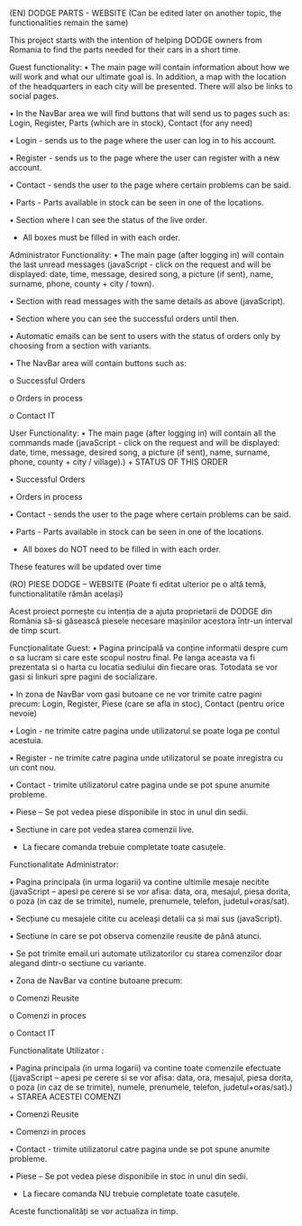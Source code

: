(EN) DODGE PARTS - WEBSITE (Can be edited later on another topic, the functionalities remain the same)

This project starts with the intention of helping DODGE owners from Romania to find the parts needed for their cars in a short time.



  Guest functionality:
• The main page will contain information about how we will work and what our ultimate goal is. In addition, a map with the location of the headquarters in each city will be presented. There will also be links to social pages.

• In the NavBar area we will find buttons that will send us to pages such as: Login, Register, Parts (which are in stock), Contact (for any need)

• Login - sends us to the page where the user can log in to his account.

• Register - sends us to the page where the user can register with a new account.

• Contact - sends the user to the page where certain problems can be said.

• Parts - Parts available in stock can be seen in one of the locations.

• Section where I can see the status of the live order.

  - All boxes must be filled in with each order.



  Administrator Functionality:
• The main page (after logging in) will contain the last unread messages (javaScript - click on the request and will be displayed: date, time, message, desired song, a picture (if sent), name, surname, phone, county + city / town).

• Section with read messages with the same details as above (javaScript).

• Section where you can see the successful orders until then.

• Automatic emails can be sent to users with the status of orders only by choosing from a section with variants.

• The NavBar area will contain buttons such as:

  o Successful Orders
  
  o Orders in process
  
  o Contact IT



  User Functionality:
• The main page (after logging in) will contain all the commands made (javaScript - click on the request and will be displayed: date, time, message, desired song, a picture (if sent), name, surname, phone, county + city / village).) + STATUS OF THIS ORDER

• Successful Orders

• Orders in process

• Contact - sends the user to the page where certain problems can be said.

• Parts - Parts available in stock can be seen in one of the locations.

  - All boxes do NOT need to be filled in with each order.


These features will be updated over time




(RO) PIESE DODGE – WEBSITE (Poate fi editat ulterior pe o altă temă, functionalitatile rămân același)

Acest proiect pornește cu intenția de a ajuta proprietarii de DODGE din România să-si găsească piesele necesare mașinilor acestora într-un interval de timp scurt.
 
 
 Funcționalitate Guest: 
•	Pagina principală va conține informatii despre cum o sa lucram si care este scopul nostru final. Pe langa aceasta va fi prezentata si o harta cu locatia sediului din fiecare oras. Totodata se vor gasi si linkuri spre pagini de socializare.

•	In zona de NavBar vom gasi butoane ce ne vor trimite catre pagini precum: Login, Register, Piese (care se afla in stoc), Contact (pentru orice nevoie) 

•	Login - ne trimite catre pagina unde utilizatorul se poate loga pe contul acestuia.

•	Register -  ne trimite catre pagina unde utilizatorul se poate inregistra cu un cont nou.

•	Contact - trimite utilizatorul catre pagina unde se pot spune anumite probleme.

•	Piese – Se pot vedea piese disponibile in stoc in unul din sedii.

•	Sectiune in care pot vedea starea comenzii live.

  -	La fiecare comanda trebuie completate toate casuțele.


Functionalitate Administrator:

•	Pagina principala (in urma logarii) va contine ultimile mesaje necitite (javaScript – apesi pe cerere si se vor afisa: data, ora, mesajul, piesa dorita, o poza (in caz de se trimite), numele, prenumele, telefon, judetul+oras/sat).

•	Secțiune cu mesajele citite cu aceleași detalii ca si mai sus (javaScript).

•	Sectiune in care se pot observa comenzile reusite de până atunci. 

•	Se pot trimite email.uri automate utilizatorilor cu starea comenzilor doar alegand dintr-o sectiune cu variante.

•	Zona de NavBar va contine butoane precum:

  o	Comenzi Reusite

  o	Comenzi in proces

  o	Contact IT


Functionalitate Utilizator :

•	Pagina principala (in urma logarii) va contine toate comenzile efectuate ((javaScript – apesi pe cerere si se vor afisa: data, ora, mesajul, piesa dorita, o poza (in caz de se trimite), numele, prenumele, telefon, judetul+oras/sat).) + STAREA ACESTEI COMENZI

•	Comenzi Reusite

•	Comenzi in proces

•	Contact - trimite utilizatorul catre pagina unde se pot spune anumite probleme.

•	Piese – Se pot vedea piese disponibile in stoc in unul din sedii.

  -	La fiecare comanda NU trebuie completate toate casuțele.

Aceste functionalități se vor actualiza in timp.
